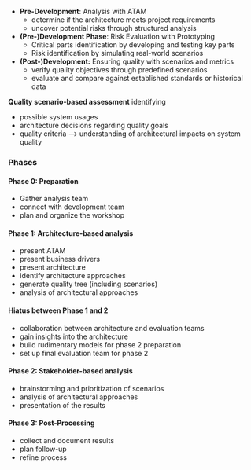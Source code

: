 - **Pre-Development**: Analysis with ATAM
	- determine if the architecture meets project requirements
	- uncover potential risks through structured analysis
- **(Pre-)Development Phase**: Risk Evaluation with Prototyping
	- Critical parts identification by developing and testing key parts
	- Risk identification by simulating real-world scenarios
- **(Post-)Development:** Ensuring quality with scenarios and metrics
	- verify quality objectives through predefined scenarios
	- evaluate and compare against established standards or historical data

**Quality scenario-based assessment** identifying
- possible system usages
- architecture decisions regarding quality goals
- quality criteria
--> understanding of architectural impacts on system quality

### Phases

#### Phase 0: Preparation
- Gather analysis team
- connect with development team
- plan and organize the workshop

#### Phase 1: Architecture-based analysis
- present ATAM
- present business drivers
- present architecture
- identify architecture approaches
- generate quality tree (including scenarios)
- analysis of architectural approaches

#### Hiatus between Phase 1 and 2
- collaboration between architecture and evaluation teams
- gain insights into the architecture
- build rudimentary models for phase 2 preparation
- set up final evaluation team for phase 2

#### Phase 2: Stakeholder-based analysis
- brainstorming and prioritization of scenarios
- analysis of architectural approaches
- presentation of the results

#### Phase 3: Post-Processing
- collect and document results
- plan follow-up
- refine process
